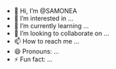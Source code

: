 - 👋 Hi, I’m @SAMONEA
- 👀 I’m interested in ...
- 🌱 I’m currently learning ...
- 💞️ I’m looking to collaborate on ...
- 📫 How to reach me ...
- 😄 Pronouns: ...
- ⚡ Fun fact: ...

<!---
SAMONEA/SAMONEA is a ✨ special ✨ repository because its `README.md` (this file) appears on your GitHub profile.
You can click the Preview link to take a look at your changes.
--->
